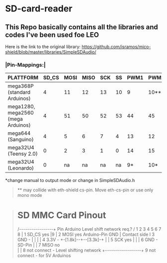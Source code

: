 # SD-card-reader
## This Repo basically contains all the libraries and codes I've been used foe LEO

Here is the link to the original library:
https://github.com/isramos/mico-shield/blob/master/libraries/SimpleSDAudio/


### |Pin-Mappings:|                              


|PLATTFORM                             |SD_CS| MOSI| MISO| SCK| SS |PWM1| PWM2| Ocx1| Ocx2|
|--------------------------------------|-----|-----|-----|----|----|----|-----|-----|-----|
|mega368P         (standard Arduinos)  |  4  | 11  | 12  | 13 | 10 | 9  | 10**| 1A  | 1B  |
| mega1280, mega2560 (mega Arduinos)   | 4   | 51  | 50  | 52 | 53 | 44 | 45  | 5C  |5B   | 
|mega644 (Sanguino)                    |4    |5    |6    |7   |4   |13  |12   |1A   |1B   |
| mega32U4 (Teensy 2.0)                |0    |2    |3    |1   |0   |14  |15   |1A   |1B   |
| mega32U4 (Leonardo)                  |0    |na   |na   |na  |na  |9*  | 10*  |1A  |1B   |


 *change manual to output mode or change in SimpleSDAudio.h 
 > ** may collide with eth-shield cs-pin. Move eth-cs-pin or use only mono mode
 
> SD MMC Card Pinout
> =================================================================================
>  /-----------------+  Pin   Arduino       Level shift network req.? 
> /  1 2 3 4 5 6 7 8 |   1    SD_CS         yes
> |9                 |   2    MOSI          yes       Arduino-Pin            GND
> |   Contact side   I   3    GND           -             |                   |
> |                  |   4    3.3V          -             +-[1.8k]--+--[3.3k]-+
> |                  |   5    SCK           yes                     |
> |                  |   6    GND           -                     SD-Pin
> |                  |   7    MISO          no                                 
> |                  |   8    not connect   -          Level shifting network 
> +------------------+   9    not connect   -             for 5V Arduinos
 

